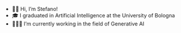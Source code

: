 - 👋🏻 Hi, I’m Stefano!
- 🎓 I graduated in Artificial Intelligence at the University of Bologna
- 👨🏻‍💻 I’m currently working in the field of Generative AI
<!--- [![Stefano's GitHub stats](https://github-readme-stats.vercel.app/api?username=stefanopc)](https://github.com/anuraghazra/github-readme-stats) --->

<!---
stefanopc/stefanopc is a ✨ special ✨ repository because its `README.md` (this file) appears on your GitHub profile.
You can click the Preview link to take a look at your changes.
--->

